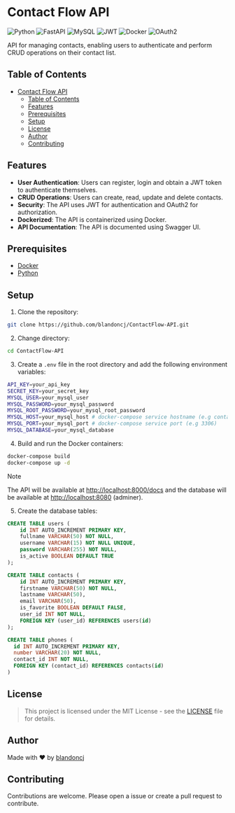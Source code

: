 # Contact Flow API

![Python](https://img.shields.io/badge/Python-3.12-%233776AB?logo=python&logoColor=%233776AB)
![FastAPI](https://img.shields.io/badge/FastAPI-Framework-%23009688?logo=fastapi&logoColor=%23009688)
![MySQL](https://img.shields.io/badge/MySQL-8.0-%234479A1?logo=mysql&logoColor=%234479A1)
![JWT](https://img.shields.io/badge/JWT-Authentication-%23323330?logo=jsonwebtokens&logoColor=%23323330)
![Docker](https://img.shields.io/badge/Docker-2496ED?logo=docker&logoColor=white)
![OAuth2](https://img.shields.io/badge/OAuth2-F4474F)

API for managing contacts, enabling users to authenticate and perform CRUD operations
on their contact list.

## Table of Contents

- [Contact Flow API](#contact-flow-api)
  - [Table of Contents](#table-of-contents)
  - [Features](#features)
  - [Prerequisites](#prerequisites)
  - [Setup](#setup)
  - [License](#license)
  - [Author](#author)
  - [Contributing](#contributing)

## Features

- **User Authentication**: Users can register, login and obtain a JWT token to
  authenticate themselves.
- **CRUD Operations**: Users can create, read, update and delete contacts.
- **Security**: The API uses JWT for authentication and OAuth2 for authorization.
- **Dockerized**: The API is containerized using Docker.
- **API Documentation**: The API is documented using Swagger UI.

## Prerequisites

- [Docker](https://www.docker.com/)
- [Python](https://www.python.org/)

## Setup

1. Clone the repository:

```bash
git clone https://github.com/blandoncj/ContactFlow-API.git
```

2. Change directory:

```bash
cd ContactFlow-API
```

3. Create a `.env` file in the root directory and add the following environment variables:

```bash
API_KEY=your_api_key
SECRET_KEY=your_secret_key
MYSQL_USER=your_mysql_user
MYSQL_PASSWORD=your_mysql_password
MYSQL_ROOT_PASSWORD=your_mysql_root_password
MYSQL_HOST=your_mysql_host # docker-compose service hostname (e.g contact_flow)
MYSQL_PORT=your_mysql_port # docker-compose service port (e.g 3306)
MYSQL_DATABASE=your_mysql_database
```

4. Build and run the Docker containers:

```bash
docker-compose build
docker-compose up -d
```

> [!NOTE]
> The API will be available at <http://localhost:8000/docs> and the database will
> be available at <http://localhost:8080> (adminer).

5. Create the database tables:

```sql
CREATE TABLE users (
    id INT AUTO_INCREMENT PRIMARY KEY,
    fullname VARCHAR(50) NOT NULL,
    username VARCHAR(15) NOT NULL UNIQUE,
    password VARCHAR(255) NOT NULL,
    is_active BOOLEAN DEFAULT TRUE
);

CREATE TABLE contacts (
    id INT AUTO_INCREMENT PRIMARY KEY,
    firstname VARCHAR(50) NOT NULL,
    lastname VARCHAR(50),
    email VARCHAR(50),
    is_favorite BOOLEAN DEFAULT FALSE,
    user_id INT NOT NULL,
    FOREIGN KEY (user_id) REFERENCES users(id)
);

CREATE TABLE phones (
  id INT AUTO_INCREMENT PRIMARY KEY,
  number VARCHAR(20) NOT NULL,
  contact_id INT NOT NULL,
  FOREIGN KEY (contact_id) REFERENCES contacts(id)
)
```

## License

> This project is licensed under the MIT License - see
> the [LICENSE](LICENSE) file for details.

## Author

Made with ❤️ by [blandoncj](https://github.com/blandoncj)

## Contributing

Contributions are welcome. Please open a issue or create a pull request to contribute.
